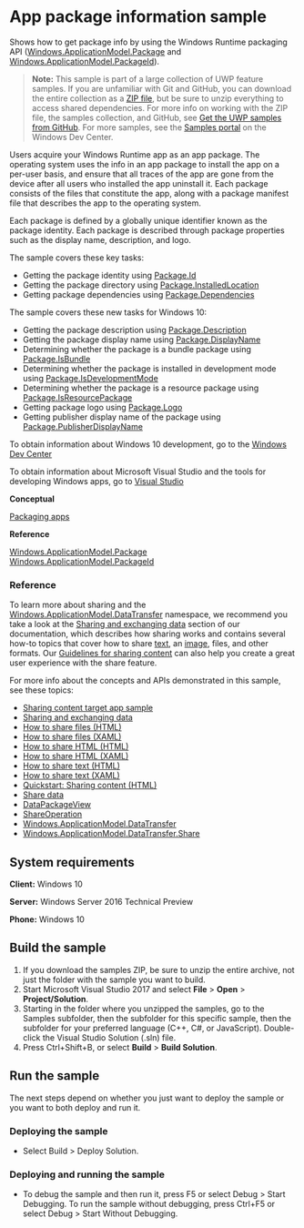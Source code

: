 ﻿<!---
  category: AppSettings 
  samplefwlink: http://go.microsoft.com/fwlink/p/?LinkId=620581
--->

# App package information sample

Shows how to get package info by using the Windows Runtime packaging API ([Windows.ApplicationModel.Package](https://msdn.microsoft.com/library/windows/apps/br224667) 
and [Windows.ApplicationModel.PackageId](https://msdn.microsoft.com/library/windows/apps/br224668)).

> **Note:** This sample is part of a large collection of UWP feature samples. 
> If you are unfamiliar with Git and GitHub, you can download the entire collection as a 
> [ZIP file](https://github.com/Microsoft/Windows-universal-samples/archive/master.zip), but be 
> sure to unzip everything to access shared dependencies. For more info on working with the ZIP file, 
> the samples collection, and GitHub, see [Get the UWP samples from GitHub](https://aka.ms/ovu2uq). 
> For more samples, see the [Samples portal](https://aka.ms/winsamples) on the Windows Dev Center. 

Users acquire your Windows Runtime app as an app package. The operating system uses the info in an app package to install the app on a per-user basis, and ensure that all traces of the app are gone from the device after all users who installed the app uninstall it. Each package consists of the files that constitute the app, along with a package manifest file that describes the app to the operating system.

Each package is defined by a globally unique identifier known as the package identity. Each package is described through package properties such as the display name, description, and logo.

The sample covers these key tasks:

-   Getting the package identity using [Package.Id](https://msdn.microsoft.com/library/windows/apps/br224680)
-   Getting the package directory using [Package.InstalledLocation](https://msdn.microsoft.com/library/windows/apps/br224681)
-   Getting package dependencies using [Package.Dependencies](https://msdn.microsoft.com/library/windows/apps/br224679)

The sample covers these new tasks for Windows 10:

-   Getting the package description using [Package.Description](https://msdn.microsoft.com/library/windows/apps/dn175742)
-   Getting the package display name using [Package.DisplayName](https://msdn.microsoft.com/library/windows/apps/dn175743)
-   Determining whether the package is a bundle package using [Package.IsBundle](https://msdn.microsoft.com/library/windows/apps/dn175744)
-   Determining whether the package is installed in development mode using [Package.IsDevelopmentMode](https://msdn.microsoft.com/library/windows/apps/dn175745)
-   Determining whether the package is a resource package using [Package.IsResourcePackage](https://msdn.microsoft.com/library/windows/apps/dn175746)
-   Getting package logo using [Package.Logo](https://msdn.microsoft.com/library/windows/apps/dn175747)
-   Getting publisher display name of the package using [Package.PublisherDisplayName](https://msdn.microsoft.com/library/windows/apps/dn175748)

To obtain information about Windows 10 development, go to the [Windows Dev Center](http://go.microsoft.com/fwlink/?LinkID=532421)

To obtain information about Microsoft Visual Studio and the tools for developing Windows apps, go to [Visual Studio](http://go.microsoft.com/fwlink/?LinkID=532422)

**Conceptual**

[Packaging apps](https://msdn.microsoft.com/library/windows/apps/mt270969)  

**Reference**

[Windows.ApplicationModel.Package](https://msdn.microsoft.com/library/windows/apps/br224667)  
[Windows.ApplicationModel.PackageId](https://msdn.microsoft.com/library/windows/apps/br224668)  

### Reference

To learn more about sharing and the [Windows.ApplicationModel.DataTransfer](https://msdn.microsoft.com/library/windows/apps/br205967) namespace, 
we recommend you take a look at the [Sharing and exchanging data](https://msdn.microsoft.com/library/windows/apps/hh464923) section of our documentation, 
which describes how sharing works and contains several how-to topics that cover how to share [text](https://msdn.microsoft.com/library/windows/apps/hh758313), 
an [image](https://msdn.microsoft.com/library/windows/apps/hh758305), files, and other formats. Our 
[Guidelines for sharing content](https://msdn.microsoft.com/library/windows/apps/hh465251) can also help you create a great user experience with the share feature.

For more info about the concepts and APIs demonstrated in this sample, see these topics:

-   [Sharing content target app sample](http://go.microsoft.com/fwlink/p/?linkid=231519)
-   [Sharing and exchanging data](https://msdn.microsoft.com/library/windows/apps/hh464923)
-   [How to share files (HTML)](https://msdn.microsoft.com/library/windows/apps/hh758308)
-   [How to share files (XAML)](https://msdn.microsoft.com/library/windows/apps/hh871371)
-   [How to share HTML (HTML)](https://msdn.microsoft.com/library/windows/apps/hh758310)
-   [How to share HTML (XAML)](https://msdn.microsoft.com/library/windows/apps/hh973055)
-   [How to share text (HTML)](https://msdn.microsoft.com/library/windows/apps/hh758313)
-   [How to share text (XAML)](https://msdn.microsoft.com/library/windows/apps/hh871372)
-   [Quickstart: Sharing content (HTML)](https://msdn.microsoft.com/library/windows/apps/hh465261)
-   [Share data](https://msdn.microsoft.com/library/windows/apps/mt243293)
-   [DataPackageView](https://msdn.microsoft.com/library/windows/apps/hh738408)
-   [ShareOperation](https://msdn.microsoft.com/library/windows/apps/br205977)
-   [Windows.ApplicationModel.DataTransfer](https://msdn.microsoft.com/library/windows/apps/br205967)
-   [Windows.ApplicationModel.DataTransfer.Share](https://msdn.microsoft.com/library/windows/apps/br205989)

## System requirements

**Client:** Windows 10

**Server:** Windows Server 2016 Technical Preview

**Phone:** Windows 10

## Build the sample

1. If you download the samples ZIP, be sure to unzip the entire archive, not just the folder with the sample you want to build. 
2. Start Microsoft Visual Studio 2017 and select **File** \> **Open** \> **Project/Solution**.
3. Starting in the folder where you unzipped the samples, go to the Samples subfolder, then the subfolder for this specific sample, then the subfolder for your preferred language (C++, C#, or JavaScript). Double-click the Visual Studio Solution (.sln) file.
4. Press Ctrl+Shift+B, or select **Build** \> **Build Solution**.

## Run the sample

The next steps depend on whether you just want to deploy the sample or you want to both deploy and run it.

### Deploying the sample

- Select Build > Deploy Solution. 

### Deploying and running the sample

- To debug the sample and then run it, press F5 or select Debug >  Start Debugging. To run the sample without debugging, press Ctrl+F5 or select Debug > Start Without Debugging. 

